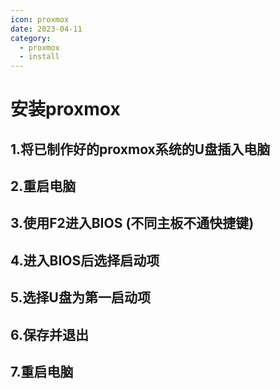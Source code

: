 ```yaml
---
icon: proxmox
date: 2023-04-11
category: 
  - proxmox
  - install
---
```

# 安装proxmox
## 1.将已制作好的proxmox系统的U盘插入电脑
## 2.重启电脑
## 3.使用F2进入BIOS (不同主板不通快捷键)
## 4.进入BIOS后选择启动项
## 5.选择U盘为第一启动项
## 6.保存并退出
## 7.重启电脑
<ArtPlayer src="https://pan.brinish.eu.org:6206/f/EGTp/proxmox.mp4" />
